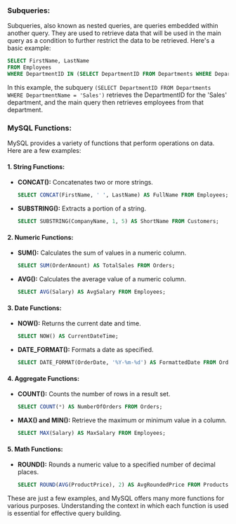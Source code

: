### Subqueries:

Subqueries, also known as nested queries, are queries embedded within another query. They are used to retrieve data that will be used in the main query as a condition to further restrict the data to be retrieved. Here's a basic example:

```sql
SELECT FirstName, LastName
FROM Employees
WHERE DepartmentID IN (SELECT DepartmentID FROM Departments WHERE DepartmentName = 'Sales');
```

In this example, the subquery `(SELECT DepartmentID FROM Departments WHERE DepartmentName = 'Sales')` retrieves the DepartmentID for the 'Sales' department, and the main query then retrieves employees from that department.

### MySQL Functions:

MySQL provides a variety of functions that perform operations on data. Here are a few examples:

#### 1. **String Functions:**

- **CONCAT():** Concatenates two or more strings.
  ```sql
  SELECT CONCAT(FirstName, ' ', LastName) AS FullName FROM Employees;
  ```

- **SUBSTRING():** Extracts a portion of a string.
  ```sql
  SELECT SUBSTRING(CompanyName, 1, 5) AS ShortName FROM Customers;
  ```

#### 2. **Numeric Functions:**

- **SUM():** Calculates the sum of values in a numeric column.
  ```sql
  SELECT SUM(OrderAmount) AS TotalSales FROM Orders;
  ```

- **AVG():** Calculates the average value of a numeric column.
  ```sql
  SELECT AVG(Salary) AS AvgSalary FROM Employees;
  ```

#### 3. **Date Functions:**

- **NOW():** Returns the current date and time.
  ```sql
  SELECT NOW() AS CurrentDateTime;
  ```

- **DATE_FORMAT():** Formats a date as specified.
  ```sql
  SELECT DATE_FORMAT(OrderDate, '%Y-%m-%d') AS FormattedDate FROM Orders;
  ```

#### 4. **Aggregate Functions:**

- **COUNT():** Counts the number of rows in a result set.
  ```sql
  SELECT COUNT(*) AS NumberOfOrders FROM Orders;
  ```

- **MAX() and MIN():** Retrieve the maximum or minimum value in a column.
  ```sql
  SELECT MAX(Salary) AS MaxSalary FROM Employees;
  ```

#### 5. **Math Functions:**

- **ROUND():** Rounds a numeric value to a specified number of decimal places.
  ```sql
  SELECT ROUND(AVG(ProductPrice), 2) AS AvgRoundedPrice FROM Products;
  ```

These are just a few examples, and MySQL offers many more functions for various purposes. Understanding the context in which each function is used is essential for effective query building.